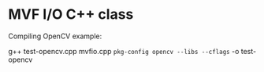 MVF I/O C++ class
===

Compiling OpenCV example:

g++ test-opencv.cpp mvfio.cpp `pkg-config opencv --libs --cflags` -o test-opencv
